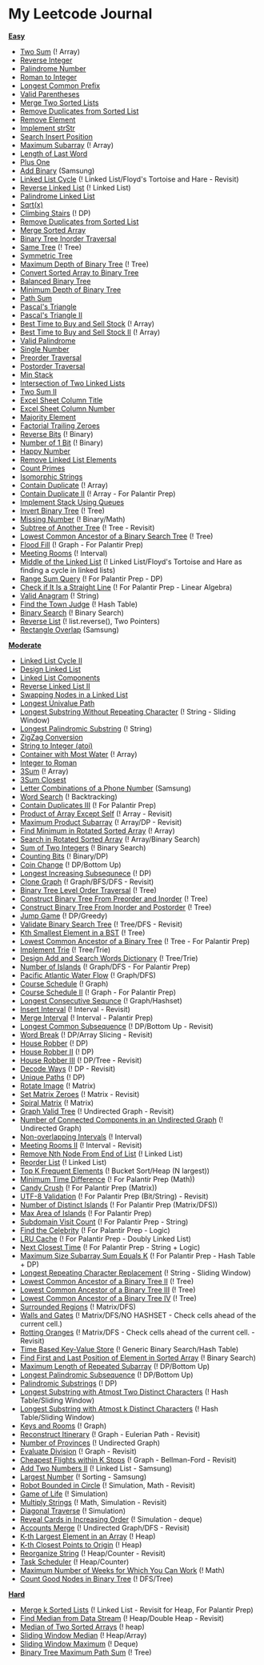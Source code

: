 # My Leetcode Journal 

**[Easy](https://github.com/JinhoLee93/Leetcode_Problems/tree/main/easy)**
- [Two Sum](https://github.com/JinhoLee93/Leetcode_Problems/blob/main/easy/two_sum.py) (! Array)
- [Reverse Integer](https://github.com/JinhoLee93/Leetcode_Problems/blob/main/easy/reverse_integer.py)
- [Palindrome Number](https://github.com/JinhoLee93/Leetcode_Problems/blob/main/easy/palindrome_number.py)
- [Roman to Integer](https://github.com/JinhoLee93/Leetcode_Problems/blob/main/easy/roman_to_integer.py)
- [Longest Common Prefix](https://github.com/JinhoLee93/Leetcode_Problems/blob/main/easy/longest_common_prefix.py)
- [Valid Parentheses](https://github.com/JinhoLee93/Leetcode_Problems/blob/main/easy/valid_parentheses.py)
- [Merge Two Sorted Lists](https://github.com/JinhoLee93/Leetcode_Problems/blob/main/easy/merge_two_sorted_lists.py)
- [Remove Duplicates from Sorted List](https://github.com/JinhoLee93/Leetcode_Problems/tree/main/easy)
- [Remove Element](https://github.com/JinhoLee93/Leetcode_Problems/blob/main/easy/remove_element.py)
- [Implement strStr](https://github.com/JinhoLee93/Leetcode_Problems/blob/main/easy/implement_strStr.py)
- [Search Insert Position](https://github.com/JinhoLee93/Leetcode_Problems/blob/main/easy/search_insert.py)
- [Maximum Subarray](https://github.com/JinhoLee93/Leetcode_Problems/blob/main/easy/maximum_subarray.py) (! Array)
- [Length of Last Word](https://github.com/JinhoLee93/Leetcode_Problems/blob/main/easy/length_of_last_word.py)
- [Plus One](https://github.com/JinhoLee93/Leetcode_Problems/blob/main/easy/plus_one.py)
- [Add Binary](https://github.com/JinhoLee93/Leetcode_Problems/blob/main/easy/add_binary.py) (Samsung)
- [Linked List Cycle](https://github.com/JinhoLee93/Leetcode_Problems/blob/main/easy/linked_list_cycle.py) (! Linked List/Floyd's Tortoise and Hare - Revisit)
- [Reverse Linked List](https://github.com/JinhoLee93/Leetcode_Problems/blob/main/easy/reverse_list.py) (! Linked List)
- [Palindrome Linked List](https://github.com/JinhoLee93/Leetcode_Problems/blob/main/easy/is_palindrome.py)
- [Sqrt(x)](https://github.com/JinhoLee93/Leetcode_Problems/blob/main/easy/sqrt.py)
- [Climbing Stairs](https://github.com/JinhoLee93/Leetcode_Problems/blob/main/easy/climbing_stairs.py) (! DP)
- [Remove Duplicates from Sorted List](https://github.com/JinhoLee93/Leetcode_Problems/blob/main/easy/remove_duplicates_sorted_list.py)
- [Merge Sorted Array](https://github.com/JinhoLee93/Leetcode_Problems/blob/main/easy/merge_sorted_array.py)
- [Binary Tree Inorder Traversal](https://github.com/JinhoLee93/Leetcode_Problems/blob/main/easy/tree_inorder_traversal.py)
- [Same Tree](https://github.com/JinhoLee93/Leetcode_Problems/blob/main/easy/same_tree.py) (! Tree)
- [Symmetric Tree](https://github.com/JinhoLee93/Leetcode_Problems/blob/main/easy/symmetric_tree.py)
- [Maximum Depth of Binary Tree](https://github.com/JinhoLee93/Leetcode_Problems/blob/main/easy/tree_maximum_depth.py) (! Tree)
- [Convert Sorted Array to Binary Tree](https://github.com/JinhoLee93/Leetcode_Problems/blob/main/easy/sorted_array_to_BST.py)
- [Balanced Binary Tree](https://github.com/JinhoLee93/Leetcode_Problems/blob/main/easy/balanced_binary_tree.py) 
- [Minimum Depth of Binary Tree](https://github.com/JinhoLee93/Leetcode_Problems/blob/main/easy/min_depth_tree.py)
- [Path Sum](https://github.com/JinhoLee93/Leetcode_Problems/blob/main/easy/path_sum.py)
- [Pascal's Triangle](https://github.com/JinhoLee93/Leetcode_Problems/blob/main/easy/pascal's_triangle.py)
- [Pascal's Triangle II](https://github.com/JinhoLee93/Leetcode_Problems/blob/main/easy/pascal's_triangle_ii.py)
- [Best Time to Buy and Sell Stock](https://github.com/JinhoLee93/Leetcode_Problems/blob/main/easy/buy_sell_stock.py) (! Array)
- [Best Time to Buy and Sell Stock II](https://github.com/JinhoLee93/Leetcode_Problems/blob/main/easy/buy_sell_stock_ii.py) (! Array)
- [Valid Palindrome](https://github.com/JinhoLee93/Leetcode_Problems/blob/main/easy/valid_palindrome.py)
- [Single Number](https://github.com/JinhoLee93/Leetcode_Problems/blob/main/easy/single_number.py)
- [Preorder Traversal](https://github.com/JinhoLee93/Leetcode_Problems/blob/main/easy/preorder_traversal.py)
- [Postorder Traversal](https://github.com/JinhoLee93/Leetcode_Problems/blob/main/easy/preorder_traversal.py)
- [Min Stack](https://github.com/JinhoLee93/Leetcode_Problems/blob/main/easy/min_stack.py)
- [Intersection of Two Linked Lists](https://github.com/JinhoLee93/Leetcode_Problems/blob/main/easy/intersection_two_linked_lists.py)
- [Two Sum II](https://github.com/JinhoLee93/Leetcode_Problems/blob/main/easy/two_sum_ii.py)
- [Excel Sheet Column Title](https://github.com/JinhoLee93/Leetcode_Problems/blob/main/easy/excel_column.py)
- [Excel Sheet Column Number](https://github.com/JinhoLee93/Leetcode_Problems/blob/main/easy/excel_column_num.py)
- [Majority Element](https://github.com/JinhoLee93/Leetcode_Problems/blob/main/easy/majority_element.py)
- [Factorial Trailing Zeroes](https://github.com/JinhoLee93/Leetcode_Problems/blob/main/easy/factorial_trailing_zeroes.py) 
- [Reverse Bits](https://github.com/JinhoLee93/Leetcode_Problems/blob/main/easy/reverse_bits.py) (! Binary)
- [Number of 1 Bit](https://github.com/JinhoLee93/Leetcode_Problems/blob/main/easy/number_of_bits.py) (! Binary)
- [Happy Number](https://github.com/JinhoLee93/Leetcode_Problems/blob/main/easy/happy_number.py)
- [Remove Linked List Elements](https://github.com/JinhoLee93/Leetcode_Problems/blob/main/easy/remove_linked_list.py)
- [Count Primes](https://github.com/JinhoLee93/Leetcode_Problems/blob/main/easy/count_primes.py)
- [Isomorphic Strings](https://github.com/JinhoLee93/Leetcode_Problems/blob/main/easy/isomorphic_strings.py)
- [Contain Duplicate](https://github.com/JinhoLee93/Leetcode_Problems/blob/main/easy/contain_duplicate.py) (! Array)
- [Contain Duplicate II](https://github.com/JinhoLee93/Leetcode_Problems/blob/main/easy/contain_duplicate_ii.py) (! Array - For Palantir Prep)
- [Implement Stack Using Queues](https://github.com/JinhoLee93/Leetcode_Problems/tree/main/easy/stack_using_queues.py)
- [Invert Binary Tree](https://github.com/JinhoLee93/Leetcode_Problems/blob/main/easy/invert_binary_tree.py) (! Tree)
- [Missing Number](https://github.com/JinhoLee93/Leetcode_Problems/blob/main/easy/missing_number.py) (! Binary/Math)
- [Subtree of Another Tree](https://github.com/JinhoLee93/Leetcode_Problems/blob/main/easy/subtree_of_another_tree.py) (! Tree - Revisit)
- [Lowest Common Ancestor of a Binary Search Tree](https://github.com/JinhoLee93/Leetcode_Problems/blob/main/easy/lowest_common_ancestor.py) (! Tree)
- [Flood Fill](https://github.com/JinhoLee93/Leetcode_Problems/blob/main/easy/flood_fill.py) (! Graph - For Palantir Prep)
- [Meeting Rooms](https://github.com/JinhoLee93/Leetcode_Problems/blob/main/easy/meeting_rooms.py) (! Interval)
- [Middle of the Linked List](https://github.com/JinhoLee93/Leetcode_Problems/blob/main/easy/middle_of_the_linked_list.py) (! Linked List/Floyd's Tortoise and Hare as finding a cycle in linked lists) 
- [Range Sum Query](https://github.com/JinhoLee93/Leetcode_Problems/blob/main/easy/range_sum_query.py) (! For Palantir Prep - DP)
- [Check if It Is a Straight Line](https://github.com/JinhoLee93/Leetcode_Problems/blob/main/easy/check_if_straight_line.py) (! For Palantir Prep - Linear Algebra)
- [Valid Anagram](https://github.com/JinhoLee93/Leetcode_Problems/blob/main/easy/valid_anagram.py) (! String)
- [Find the Town Judge](https://github.com/JinhoLee93/Leetcode_Problems/blob/main/easy/find_the_town_judge.py) (! Hash Table)
- [Binary Search](https://github.com/JinhoLee93/Leetcode_Problems/blob/main/easy/binary_search.py) (! Binary Search)
- [Reverse List](https://github.com/JinhoLee93/Leetcode_Problems/blob/main/easy/reverse_string.py) (! list.reverse(), Two Pointers)
- [Rectangle Overlap](https://github.com/JinhoLee93/Leetcode_Problems/blob/main/easy/rectangle_overlap.py) (Samsung)

**[Moderate](https://github.com/JinhoLee93/Leetcode_Problems/tree/main/moderate)**
- [Linked List Cycle II](https://github.com/JinhoLee93/Leetcode_Problems/blob/main/moderate/linked_list_cycle_ii.py) 
- [Design Linked List](https://github.com/JinhoLee93/Leetcode_Problems/blob/main/moderate/design_linked_list.py)
- [Linked List Components](https://github.com/JinhoLee93/Leetcode_Problems/blob/main/moderate/linked_list_components.py)
- [Reverse Linked List II](https://github.com/JinhoLee93/Leetcode_Problems/blob/main/moderate/reverse_linked_list_ii.py)
- [Swapping Nodes in a Linked List](https://github.com/JinhoLee93/Leetcode_Problems/blob/main/moderate/swapping_nodes.py)
- [Longest Univalue Path](https://github.com/JinhoLee93/Leetcode_Problems/blob/main/moderate/longest_univalue_path.py)
- [Longest Substring Without Repeating Character](https://github.com/JinhoLee93/Leetcode_Problems/blob/main/moderate/longest_substring.py) (! String - Sliding Window)
- [Longest Palindromic Substring](https://github.com/JinhoLee93/Leetcode_Problems/blob/main/moderate/longest_palindrome.py) (! String)
- [ZigZag Conversion](https://github.com/JinhoLee93/Leetcode_Problems/blob/main/moderate/zigzag_conversion.py)
- [String to Integer (atoi)](https://github.com/JinhoLee93/Leetcode_Problems/blob/main/moderate/string_to_integer.py)
- [Container with Most Water](https://github.com/JinhoLee93/Leetcode_Problems/blob/main/moderate/container_most_water.py) (! Array)
- [Integer to Roman](https://github.com/JinhoLee93/Leetcode_Problems/blob/main/moderate/integer_to_roman.py)
- [3Sum](https://github.com/JinhoLee93/Leetcode_Problems/blob/main/moderate/3sum.py) (! Array)
- [3Sum Closest](https://github.com/JinhoLee93/Leetcode_Problems/blob/main/moderate/3sum_closest.py)
- [Letter Combinations of a Phone Number](https://github.com/JinhoLee93/Leetcode_Problems/blob/main/moderate/letter_combinations.py) (Samsung)
- [Word Search](https://github.com/JinhoLee93/Leetcode_Problems/blob/main/moderate/word_search.py) (! Backtracking)
- [Contain Duplicates III](https://github.com/JinhoLee93/Leetcode_Problems/blob/main/moderate/contain_duplicate_iii.py) (! For Palantir Prep)
- [Product of Array Except Self](https://github.com/JinhoLee93/Leetcode_Problems/blob/main/moderate/product_of_array.py) (! Array - Revisit)
- [Maximum Product Subarray](https://github.com/JinhoLee93/Leetcode_Problems/blob/main/moderate/maximum_prod.py) (! Array/DP - Revisit)
- [Find Minimum in Rotated Sorted Array](https://github.com/JinhoLee93/Leetcode_Problems/blob/main/moderate/min_rotated_array.py) (! Array)
- [Search in Rotated Sorted Array](https://github.com/JinhoLee93/Leetcode_Problems/blob/main/moderate/search_rotated_array.py) (! Array/Binary Search)
- [Sum of Two Integers](https://github.com/JinhoLee93/Leetcode_Problems/blob/main/moderate/sum_of_two_integers.py) (! Binary Search)
- [Counting Bits](https://github.com/JinhoLee93/Leetcode_Problems/blob/main/easy/counting_bits.py) (! Binary/DP)
- [Coin Change](https://github.com/JinhoLee93/Leetcode_Problems/blob/main/moderate/coin_change.py) (! DP/Bottom Up)
- [Longest Increasing Subsequnece](https://github.com/JinhoLee93/Leetcode_Problems/blob/main/moderate/longest_increasing_subsequence.py) (! DP)
- [Clone Graph](https://github.com/JinhoLee93/Leetcode_Problems/blob/main/moderate/clone_graph.py) (! Graph/BFS/DFS - Revisit)
- [Binary Tree Level Order Traversal](https://github.com/JinhoLee93/Leetcode_Problems/blob/main/moderate/binary_tree_level_order.py) (! Tree)
- [Construct Binary Tree From Preorder and Inorder](https://github.com/JinhoLee93/Leetcode_Problems/blob/main/moderate/construct_pre_in_order.py) (! Tree)
- [Construct Binary Tree From Inorder and Postorder](https://github.com/JinhoLee93/Leetcode_Problems/blob/main/moderate/tree_from_in_and_post.py) (! Tree)
- [Jump Game](https://github.com/JinhoLee93/Leetcode_Problems/blob/main/moderate/jump_game.py) (! DP/Greedy)
- [Validate Binary Search Tree](https://github.com/JinhoLee93/Leetcode_Problems/blob/main/moderate/validate_binary_search_tree.py) (! Tree/DFS - Revisit)
- [Kth Smallest Element in a BST](https://github.com/JinhoLee93/Leetcode_Problems/blob/main/moderate/kth_smallest_bst.py) (! Tree)
- [Lowest Common Ancestor of a Binary Tree](https://github.com/JinhoLee93/Leetcode_Problems/blob/main/moderate/lowest_common_ancestor_bt.py) (! Tree - For Palantir Prep)
- [Implement Trie](https://github.com/JinhoLee93/Leetcode_Problems/blob/main/moderate/implement_trie.py) (! Tree/Trie)
- [Design Add and Search Words Dictionary](https://github.com/JinhoLee93/Leetcode_Problems/blob/main/moderate/design_add_and_search.py) (! Tree/Trie) 
- [Number of Islands](https://github.com/JinhoLee93/Leetcode_Problems/blob/main/moderate/number_of_islands.py) (! Graph/DFS - For Palantir Prep)
- [Pacific Atlantic Water Flow](https://github.com/JinhoLee93/Leetcode_Problems/blob/main/moderate/pacific_atlantic_water_flow.py) (! Graph/DFS)
- [Course Schedule](https://github.com/JinhoLee93/Leetcode_Problems/blob/main/moderate/course_schedule.py) (! Graph)
- [Course Schedule II](https://github.com/JinhoLee93/Leetcode_Problems/blob/main/moderate/course_schedule_ii.py) (! Graph - For Palantir Prep)
- [Longest Consecutive Sequnce](https://github.com/JinhoLee93/Leetcode_Problems/blob/main/moderate/longest_consecutive_sequence.py) (! Graph/Hashset)
- [Insert Interval](https://github.com/JinhoLee93/Leetcode_Problems/blob/main/moderate/insert_interval.py) (! Interval - Revisit)
- [Merge Interval](https://github.com/JinhoLee93/Leetcode_Problems/blob/main/moderate/merge_interval.py) (! Interval - Palantir Prep)
- [Longest Common Subsequence](https://github.com/JinhoLee93/Leetcode_Problems/blob/main/moderate/longest_common_subsequence.py) (! DP/Bottom Up - Revisit)
- [Word Break](https://github.com/JinhoLee93/Leetcode_Problems/blob/main/moderate/word_break.py) (! DP/Array Slicing - Revisit)
- [House Robber](https://github.com/JinhoLee93/Leetcode_Problems/blob/main/moderate/house_robber.py) (! DP)
- [House Robber II](https://github.com/JinhoLee93/Leetcode_Problems/blob/main/moderate/house_robber_ii.py) (! DP)
- [House Robber III](https://github.com/JinhoLee93/Leetcode_Problems/blob/main/moderate/house_robber_iii.py) (! DP/Tree - Revisit)
- [Decode Ways](https://github.com/JinhoLee93/Leetcode_Problems/blob/main/moderate/decode_ways.py) (! DP - Revisit)
- [Unique Paths](https://github.com/JinhoLee93/Leetcode_Problems/blob/main/moderate/unique_paths.py) (! DP)
- [Rotate Image](https://github.com/JinhoLee93/Leetcode_Problems/blob/main/moderate/rotate_image.py) (! Matrix)
- [Set Matrix Zeroes](https://github.com/JinhoLee93/Leetcode_Problems/blob/main/moderate/set_matrix_zeroes.py) (! Matrix - Revisit) 
- [Spiral Matrix](https://github.com/JinhoLee93/Leetcode_Problems/tree/main/moderate) (! Matrix)
- [Graph Valid Tree](https://github.com/JinhoLee93/Leetcode_Problems/blob/main/moderate/graph_valid_tree.py) (! Undirected Graph - Revisit)
- [Number of Connected Components in an Undirected Graph](https://github.com/JinhoLee93/Leetcode_Problems/blob/main/moderate/number_of_connected_graph.py) (! Undirected Graph)
- [Non-overlapping Intervals](https://github.com/JinhoLee93/Leetcode_Problems/blob/main/moderate/erase_intervals.py) (! Interval)
- [Meeting Rooms II](https://github.com/JinhoLee93/Leetcode_Problems/blob/main/moderate/meeting_rooms_ii.py) (! Interval - Revisit)
- [Remove Nth Node From End of List](https://github.com/JinhoLee93/Leetcode_Problems/blob/main/moderate/remove_nth_linked_list.py) (! Linked List)
- [Reorder List](https://github.com/JinhoLee93/Leetcode_Problems/blob/main/moderate/reorder_list.py) (! Linked List)
- [Top K Frequent Elements](https://github.com/JinhoLee93/Leetcode_Problems/blob/main/moderate/top_k_frequent_elements.py) (! Bucket Sort/Heap (N largest))
- [Minimum Time Difference](https://github.com/JinhoLee93/Leetcode_Problems/blob/main/moderate/minimum_time_difference.py) (! For Palantir Prep (Math))
- [Candy Crush](https://github.com/JinhoLee93/Leetcode_Problems/blob/main/moderate/candy_crush.py) (! For Palantir Prep (Matrix))
- [UTF-8 Validation](https://github.com/JinhoLee93/Leetcode_Problems/blob/main/moderate/utf-8_validation.py) (! For Palantir Prep (Bit/String) - Revisit)
- [Number of Distinct Islands](https://github.com/JinhoLee93/Leetcode_Problems/blob/main/moderate/number_of_distinct_islands.py) (! For Palantir Prep (Matrix/DFS))
- [Max Area of Islands](https://github.com/JinhoLee93/Leetcode_Problems/blob/main/moderate/max_area_of_island.py) (! For Palantir Prep)
- [Subdomain Visit Count](https://github.com/JinhoLee93/Leetcode_Problems/blob/main/moderate/subdomain_visit_count.py) (! For Palantir Prep - String) 
- [Find the Celebrity](https://github.com/JinhoLee93/Leetcode_Problems/blob/main/moderate/find_the_celebrity.py) (! For Palantir Prep - Logic)
- [LRU Cache](https://github.com/JinhoLee93/Leetcode_Problems/blob/main/moderate/lru_cache.py) (! For Palantir Prep - Doubly Linked List)
- [Next Closest Time](https://github.com/JinhoLee93/Leetcode_Problems/blob/main/moderate/next_closest_time.py) (! For Palantir Prep - String + Logic)
- [Maximum Size Subarray Sum Equals K](https://github.com/JinhoLee93/Leetcode_Problems/blob/main/moderate/sub_equals_k.py) (! For Palantir Prep - Hash Table + DP)
- [Longest Repeating Character Replacement](https://github.com/JinhoLee93/Leetcode_Problems/blob/main/moderate/longest_repeating_character_replacement.py) (! String - Sliding Window)
- [Lowest Common Ancestor of a Binary Tree II](https://github.com/JinhoLee93/Leetcode_Problems/blob/main/moderate/lowest_common_ancestor_ii.py) (! Tree)
- [Lowest Common Ancestor of a Binary Tree III](https://github.com/JinhoLee93/Leetcode_Problems/blob/main/moderate/lowest_common_ancestor_iii.py) (! Tree)
- [Lowest Common Ancestor of a Binary Tree IV](https://github.com/JinhoLee93/Leetcode_Problems/blob/main/moderate/lowest_common_ancestor_iv.py) (! Tree)
- [Surrounded Regions](https://github.com/JinhoLee93/Leetcode_Problems/blob/main/moderate/surrounded_regions.py) (! Matrix/DFS)
- [Walls and Gates](https://github.com/JinhoLee93/Leetcode_Problems/blob/main/moderate/walls_and_gates.py) (! Matrix/DFS/NO HASHSET - Check cells ahead of the current cell.)
- [Rotting Oranges](https://github.com/JinhoLee93/Leetcode_Problems/blob/main/moderate/rotting_oranges.py) (! Matrix/DFS - Check cells ahead of the current cell. - Revisit)
- [Time Based Key-Value Store](https://github.com/JinhoLee93/Leetcode_Problems/blob/main/moderate/time_based_key_value_store.py) (! Generic Binary Search/Hash Table)  
- [Find First and Last Position of Element in Sorted Array](https://github.com/JinhoLee93/Leetcode_Problems/blob/main/moderate/find_first_and_last.py) (! Binary Search)
- [Maximum Length of Repeated Subarray](https://github.com/JinhoLee93/Leetcode_Problems/blob/main/moderate/maximum_length_of_repeated_subarray.py) (! DP/Bottom Up)
- [Longest Palindromic Subsequence](https://github.com/JinhoLee93/Leetcode_Problems/blob/main/moderate/palindromic_subsequences.py) (! DP/Bottom Up)
- [Palindromic Substrings](https://github.com/JinhoLee93/Leetcode_Problems/blob/main/moderate/palindromic_substrings.py) (! DP)
- [Longest Substring with Atmost Two Distinct Characters](https://github.com/JinhoLee93/Leetcode_Problems/blob/main/moderate/atmost_two_distinct.py) (! Hash Table/Sliding Window)
- [Longest Substring with Atmost k Distinct Characters](https://github.com/JinhoLee93/Leetcode_Problems/blob/main/moderate/longest_atmost_k.py) (! Hash Table/Sliding Window)
- [Keys and Rooms](https://github.com/JinhoLee93/Leetcode_Problems/blob/main/moderate/keys_and_rooms.py) (! Graph)
- [Reconstruct Itinerary](https://github.com/JinhoLee93/Leetcode_Problems/blob/main/moderate/reconstruct_itinerary.py) (! Graph - Eulerian Path - Revisit)
- [Number of Provinces](https://leetcode.com/problems/number-of-provinces/submissions/) (! Undirected Graph)
- [Evaluate Division](https://github.com/JinhoLee93/Leetcode_Problems/blob/main/moderate/evaluate_division.py) (! Graph - Revisit)
- [Cheapest Flights within K Stops](https://github.com/JinhoLee93/Leetcode_Problems/blob/main/moderate/cheapest_flights_k_stops.py) (! Graph - Bellman-Ford - Revisit)
- [Add Two Numbers II](https://github.com/JinhoLee93/Leetcode_Problems/blob/main/moderate/add_two_numbers.py) (! Linked List - Samsung)
- [Largest Number](https://github.com/JinhoLee93/Leetcode_Problems/blob/main/moderate/largest_number.py) (! Sorting - Samsung)
- [Robot Bounded in Circle](https://github.com/JinhoLee93/Leetcode_Problems/blob/main/moderate/robot_bounded.py) (! Simulation, Math - Revisit)
- [Game of Life](https://github.com/JinhoLee93/Leetcode_Problems/blob/main/moderate/game_of_life.py) (! Simulation)
- [Multiply Strings](https://github.com/JinhoLee93/Leetcode_Problems/blob/main/moderate/multiply_string.py) (! Math, Simulation - Revisit)
- [Diagonal Traverse](https://github.com/JinhoLee93/Leetcode_Problems/blob/main/moderate/diagonal_traverse.py) (! Simulation)
- [Reveal Cards in Increasing Order](https://github.com/JinhoLee93/Leetcode_Problems/blob/main/moderate/reveal_cards_in.py) (! Simulation - deque)
- [Accounts Merge](https://github.com/JinhoLee93/Leetcode_Problems/blob/main/moderate/accounts_merge.py) (! Undirected Graph/DFS - Revisit)
- [K-th Largest Element in an Array](https://github.com/JinhoLee93/Leetcode_Problems/blob/main/moderate/kth_largest_element.py) (! Heap)
- [K-th Closest Points to Origin](https://github.com/JinhoLee93/Leetcode_Problems/blob/main/moderate/k_closest_points.py) (! Heap)
- [Reorganize String](https://github.com/JinhoLee93/Leetcode_Problems/blob/main/moderate/reorganizing_string.py) (! Heap/Counter - Revisit)
- [Task Scheduler](https://github.com/JinhoLee93/Leetcode_Problems/blob/main/moderate/task_scheduler.py) (! Heap/Counter)
- [Maximum Number of Weeks for Which You Can Work](https://github.com/JinhoLee93/Leetcode_Problems/blob/main/moderate/maximum_num_work.py) (! Math)
- [Count Good Nodes in Binary Tree](https://github.com/JinhoLee93/Leetcode_Problems/blob/main/moderate/count_good_nodes.py) (! DFS/Tree)
 
**[Hard](https://github.com/JinhoLee93/Leetcode_Problems/tree/main/hard)**
- [Merge k Sorted Lists](https://github.com/JinhoLee93/Leetcode_Problems/blob/main/hard/merge_k_sorted_lists.py) (! Linked List - Revisit for Heap, For Palantir Prep)
- [Find Median from Data Stream](https://github.com/JinhoLee93/Leetcode_Problems/blob/main/hard/find_median_from_data.py) (! Heap/Double Heap - Revisit)
- [Median of Two Sorted Arrays](https://github.com/JinhoLee93/Leetcode_Problems/blob/main/hard/median_of_two_sorted_arrays.py) (! heap)
- [Sliding Window Median](https://github.com/JinhoLee93/Leetcode_Problems/blob/main/hard/sliding_window_median.py) (! Heap/Array)
- [Sliding Window Maximum](https://github.com/JinhoLee93/Leetcode_Problems/blob/main/hard/sliding_window_maximum.py) (! Deque)
- [Binary Tree Maximum Path Sum]() (! Tree)

